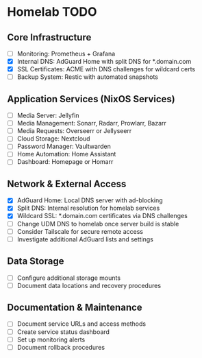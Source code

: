 # Homelab TODO
## Core Infrastructure
- [ ] Monitoring: Prometheus + Grafana
- [X] Internal DNS: AdGuard Home with split DNS for *.domain.com
- [X] SSL Certificates: ACME with DNS challenges for wildcard certs
- [ ] Backup System: Restic with automated snapshots

## Application Services (NixOS Services)
- [ ] Media Server: Jellyfin
- [ ] Media Management: Sonarr, Radarr, Prowlarr, Bazarr
- [ ] Media Requests: Overseerr or Jellyseerr
- [ ] Cloud Storage: Nextcloud
- [ ] Password Manager: Vaultwarden
- [ ] Home Automation: Home Assistant
- [ ] Dashboard: Homepage or Homarr

## Network & External Access
- [x] AdGuard Home: Local DNS server with ad-blocking
- [x] Split DNS: Internal resolution for homelab services
- [x] Wildcard SSL: *.domain.com certificates via DNS challenges
- [ ] Change UDM DNS to homelab once server build is stable
- [ ] Consider Tailscale for secure remote access
- [ ] Investigate additional AdGuard lists and settings

## Data Storage
- [ ] Configure additional storage mounts
- [ ] Document data locations and recovery procedures

## Documentation & Maintenance
- [ ] Document service URLs and access methods
- [ ] Create service status dashboard
- [ ] Set up monitoring alerts
- [ ] Document rollback procedures